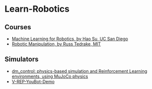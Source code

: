 # Learn-Robotics

## Courses
- [Machine Learning for Robotics, by Hao Su, UC San Diego](https://haosulab.github.io/ml-for-robotics/WI23/index.html)
- [Robotic Manipulation, by Russ Tedrake, MIT](https://manipulation.csail.mit.edu/index.html)

## Simulators
- [dm_control: physics-based simulation and Reinforcement Learning environments, using MuJoCo physics](https://github.com/google-deepmind/dm_control)
- [V-REP-YouBot-Demo](https://github.com/chauby/V-REP-YouBot-Demo)
